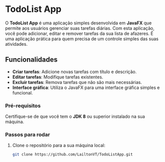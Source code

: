 # TodoList App

O **TodoList App** é uma aplicação simples desenvolvida em **JavaFX** que permite aos usuários gerenciar suas tarefas diárias. Com esta aplicação, você pode adicionar, editar e remover tarefas da sua lista de afazeres. É uma aplicação prática para quem precisa de um controle simples das suas atividades.

## Funcionalidades

- **Criar tarefas**: Adicione novas tarefas com título e descrição.
- **Editar tarefas**: Modifique tarefas existentes.
- **Excluir tarefas**: Remova tarefas que não são mais necessárias.
- **Interface gráfica**: Utiliza o JavaFX para uma interface gráfica simples e funcional.

### Pré-requisitos

Certifique-se de que você tem o **JDK 8** ou superior instalado na sua máquina.

### Passos para rodar

1. Clone o repositório para a sua máquina local:

   ```bash
   git clone https://github.com/LailtonVT/TodoListApp.git
